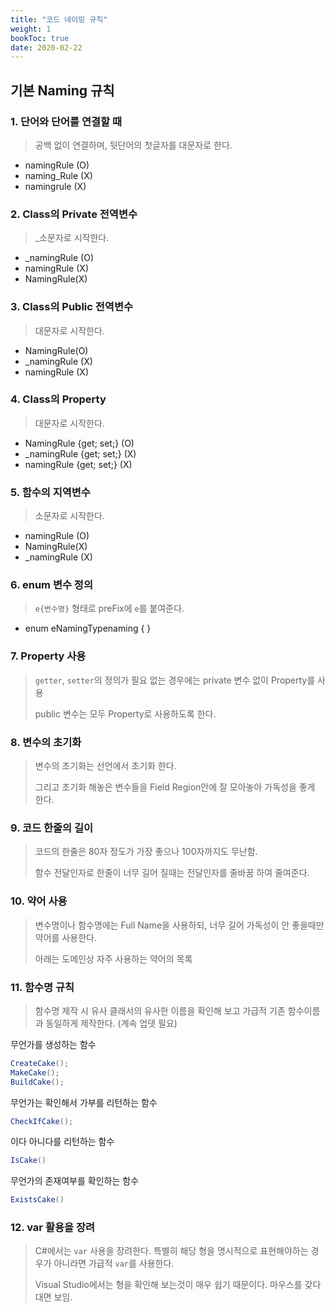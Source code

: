 ```yaml
---
title: "코드 네이밍 규칙"
weight: 1
bookToc: true
date: 2020-02-22
---
```


## 기본 Naming 규칙

### 1. 단어와 단어를 연결할 때
> 공백 없이 연결하며, 뒷단어의 첫글자를 대문자로 한다.
- namingRule (O)
- naming_Rule (X)
- namingrule (X)

### 2. Class의 Private 전역변수
> _소문자로 시작한다.
- _namingRule (O)
- namingRule (X)
- NamingRule(X)

### 3. Class의 Public 전역변수
> 대문자로 시작한다.
- NamingRule(O)
- _namingRule (X)
- namingRule (X)

### 4. Class의 Property
> 대문자로 시작한다.
- NamingRule {get; set;} (O)
- _namingRule  {get; set;} (X)
- namingRule  {get; set;} (X)

### 5. 함수의 지역변수
> 소문자로 시작한다.
- namingRule (O)
- NamingRule(X)
- _namingRule (X)

### 6. enum 변수 정의
> `e{변수명}` 형태로 preFix에 `e`를 붙여준다.
- enum eNamingTypenaming { }

### 7. Property 사용
> `getter`, `setter`의 정의가 필요 없는 경우에는 private 변수 없이 Property를 사용
>
> public 변수는 모두 Property로 사용하도록 한다.

### 8. 변수의 초기화
> 변수의 초기화는 선언에서 초기화 한다.
>
> 그리고 초기화 해놓은 변수들을 Field Region안에 잘 모아놓아 가독성을 좋게 한다.

### 9. 코드 한줄의 길이
> 코드의 한줄은 80자 정도가 가장 좋으나 100자까지도 무난함.
>
> 함수 전달인자로 한줄이 너무 길어 질때는 전달인자를 줄바꿈 하여 줄여준다.

### 10. 약어 사용
> 변수명이나 함수명에는 Full Name을 사용하되, 너무 길어 가독성이 안 좋을때만 약어를 사용한다.
>
>아래는 도메인상 자주 사용하는 약어의 목록

### 11. 함수명 규칙
> 함수명 제작 시 유사 클래서의 유사한 이름을 확인해 보고 가급적 기존 함수이름과 동일하게 제작한다. (계속 업뎃 필요)

무언가를 생성하는 함수
```cs
CreateCake();
MakeCake();
BuildCake();
```

무언가는 확인해서 가부를 리턴하는 함수
```cs
CheckIfCake();
```

이다 아니다를 리턴하는 함수
```cs
IsCake()
```

무언가의 존재여부를 확인하는 함수
```cs
ExistsCake()
```

### 12. var 활용을 장려
> C#에서는 `var` 사용을 장려한다. 특별히 해당 형을 명시적으로 표현해야하는 경우가 아니라면 가급적 `var`를 사용한다.
>
> Visual Studio에서는 형을 확인해 보는것이 매우 쉽기 때문이다. 마우스를 갖다 대면 보임.

